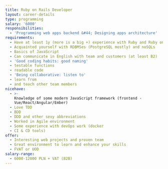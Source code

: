```yaml
---
title: Ruby on Rails Developer
layout: career-details
type: programming
salary: '6000'
responsibilities:
  - 'Programming web apps backend &#44; Designing apps architecture'
requirements:
  - Have at least 1y (more is a big +) experience with Ruby and Ruby on Rails
  - Acquainted yourself with RDBMSes (PostgreSQL mostly) and noSQLs
  - Basics of JavaScript
  - Can communicate in English with team and customers (at least B2)
  - 'Good coding habits: good naming'
  - testable functions
  - readable code
  - 'Being collaborative: listen to'
  - learn from
  - and teach other team members
nicehave:
  - >-
    Knowledge of some modern JavaScript framework (frontend -
    Vue/React/Angular/Ember)
  - Love TDD
  - BDD
  - DDD and other sexy abbreviations
  - Worked in Agile environment
  - Some experience with devOps work (docker
  - CI & CD tools)
offer:
  - Interesting web projects and proven team
  - Great environment to learn and enhance your skills
  - FVAT or UOD
salary-range:
  - 6000-12000 PLN + VAT (B2B)
---
```


